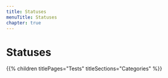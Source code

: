 ```yaml
---
title: Statuses
menuTitle: Statuses
chapter: true
---
```


# Statuses

{{% children titlePages="Tests" titleSections="Categories" %}}
